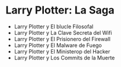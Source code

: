 # Larry Plotter: La Saga

* Larry Plotter y El blucle Filosofal
* Larry Plotter y La Clave Secreta del Wifi
* Larry Plotter y El Prisionero del Firewall
* Larry Plotter y El Malware de Fuego
* Larry Plotter y El Ministerop del Hacker
* Larry Plotter y Los Commits de la Muerte